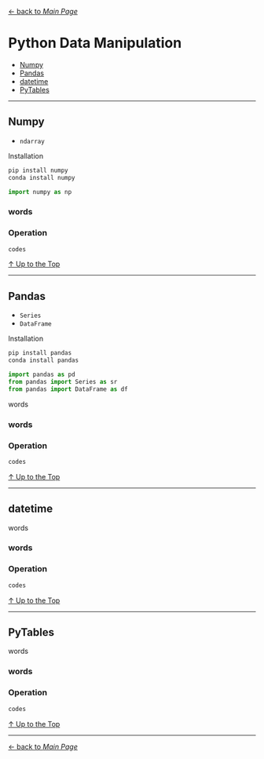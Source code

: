[← back to *Main Page*](https://github.com/dawkiny/Python3/blob/master/PythonProgramming.md)


# Python Data Manipulation

* [Numpy](#numpy)  
* [Pandas](#pandas)  
* [datetime](#datetime)  
* [PyTables](#pytables)  



---
## Numpy

* ```ndarray```  


Installation
```sh
pip install numpy
conda install numpy
```

```python
import numpy as np
```

### words

### Operation
 
```python
codes
```



[↑ Up to the Top](#python-data-manipulation)

---
## Pandas

* ```Series```  
* ```DataFrame```  

Installation
```sh
pip install pandas
conda install pandas
```

```python
import pandas as pd
from pandas import Series as sr
from pandas import DataFrame as df
```

words

### words

### Operation
 
```python
codes
```



[↑ Up to the Top](#python-data-manipulation)

---
## datetime
words

### words

### Operation
 
```python
codes
```



[↑ Up to the Top](#python-data-manipulation)

---
## PyTables
words

### words

### Operation
 
```python
codes
```



[↑ Up to the Top](#python-data-manipulation)





---
[← back to *Main Page*](https://github.com/dawkiny/Python3/blob/master/PythonProgramming.md)
